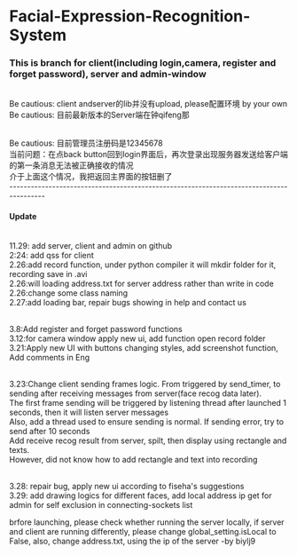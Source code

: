 # Facial-Expression-Recognition-System

### 
### This is branch for client(including login,camera, register and forget password), server and admin-window
<br>Be cautious: client andserver的lib并没有upload, please配置环境 by your own
<br>Be cautious: 目前最新版本的Server端在钟qifeng那

<br>Be cautious: 目前管理员注册码是12345678
<br>当前问题：在点back button回到login界面后，再次登录出现服务器发送给客户端的第一条消息无法被正确接收的情况
<br>介于上面这个情况，我把返回主界面的按钮删了
<br>----------------------------------------------------------------------------------------
#### Update 
<br>11.29: add server, client and admin on github
<br>2:24: add qss for client 
<br>2.26:add record function, under python compiler it will mkdir folder for it, recording save in .avi
<br>2.26:will loading address.txt for server address rather than write in code
<br>2.26:change some class naming
<br>2.27:add loading bar, repair bugs showing in help and contact us 

<br>3.8:Add register and forget password functions
<br>3.12:for camera window apply new ui, add function open record folder
<br>3.21:Apply new UI with buttons changing styles, add screenshot function, Add comments in Eng


<br>3.23:Change client sending frames logic. From triggered by send_timer, to sending after receiving messages from server(face recog data later). 
<br>The first frame sending will be triggered by listening thread after launched 1 seconds, then it will listen server messages
<br>Also, add a thread used to ensure sending is normal. If sending error, try to send after 10 seconds
<br>Add receive recog result from server, spilt, then display using rectangle and texts.
<br>However, did not know how to add rectangle and text into recording

<br>3.28: repair bug, apply new ui according to fiseha's suggestions
<br>3.29: add drawing logics for different faces, add local address ip get for admin for self exclusion in connecting-sockets list 


brfore launching, please check whether running the server locally, if server and client are running differently, please change global_setting.isLocal to False, also, change address.txt, using the ip of the server        -by biylj9
